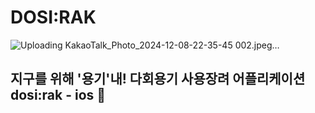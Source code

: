 # DOSI:RAK
![Uploading KakaoTalk_Photo_2024-12-08-22-35-45 002.jpeg…]()
## 지구를 위해 '용기'내!  다회용기 사용장려 어플리케이션 dosi:rak - ios :seedling:
